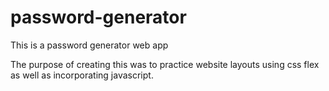 # password-generator

This is a password generator web app

The purpose of creating this was to practice website layouts using css flex as well as incorporating javascript.